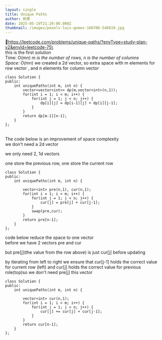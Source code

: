 ```yaml
---
layout: single
title: Unique Paths
author: 邦彥
date: 2025-05-19T21:29:00.000Z
thumbnail: /images/pexels-luis-gomes-166706-546819.jpg
---
```

🔗https://leetcode.com/problems/unique-paths/?envType=study-plan-v2&envId=leetcode-75\
\
this is the first solution\
Time: O(m*n) m is the number of rows, n is the number of columns\
Space: O(m*n) we created a 2d vector, so extra space with m elements for row vector , and n elements for column vector 

```
class Solution {
public:
    int uniquePaths(int m, int n) {
        vector<vector<int>> dp(m,vector<int>(n,1));
        for(int i = 1; i < m; i++) {
            for(int j = 1; j < n; j++) {
                dp[i][j] = dp[i-1][j] + dp[i][j-1];
            }
        }
        return dp[m-1][n-1];
    }
};
```

\
The code below  is an improvement of space complexity\
we don't need a 2d vector

we only need 2, 1d vectors

one store the previous row, one store the current row 



```
class Solution {
public:
    int uniquePaths(int m, int n) {

        vector<int> pre(n,1), cur(n,1);
        for(int i = 1; i < m; i++) {
            for(int j = 1; j < n; j++) {
                cur[j] = pre[j] + cur[j-1];
            }
            swap(pre,cur);
        }
        return pre[n-1];
    }
};
```



code below reduce the space to one vector \
before we have 2 vectors pre and cur

but pre\[j](the value from the row above) is just cur\[j] before updating

by iterating from left to right we ensure that cur\[j-1] holds the correct value for current row (left) and cur\[j] holds the correct value for previous role(top)so we don't need pre\[j] this vector 

```
class Solution {
public:
    int uniquePaths(int m, int n) {

        vector<int> cur(n,1);
        for(int i = 1; i < m; i++) {
            for(int j = 1; j < n; j++) {
                cur[j] += cur[j] + cur[j-1];
            }
        }
        return cur[n-1];
    }
};
```
